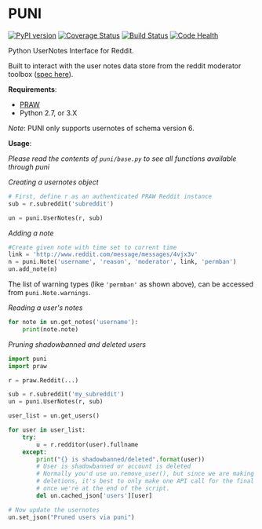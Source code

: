 PUNI
===

[![PyPI version](https://badge.fury.io/py/puni.svg)](https://badge.fury.io/py/puni) [![Coverage Status](https://coveralls.io/repos/github/teaearlgraycold/puni/badge.svg?branch=master)](https://coveralls.io/github/teaearlgraycold/puni?branch=master) [![Build Status](https://travis-ci.org/teaearlgraycold/puni.svg?branch=master)](https://travis-ci.org/teaearlgraycold/puni) [![Code Health](https://landscape.io/github/teaearlgraycold/puni/master/landscape.svg?style=flat)](https://landscape.io/github/teaearlgraycold/puni/master)


Python UserNotes Interface for Reddit.

Built to interact with the user notes data store from the reddit moderator
toolbox ([spec here](https://github.com/creesch/reddit-moderator-toolbox/wiki/JSON:-usernotes)).

**Requirements**:
* [PRAW](https://github.com/praw-dev/praw)
* Python 2.7, or 3.X

*Note*: PUNI only supports usernotes of schema version 6.

**Usage**:

*Please read the contents of `puni/base.py` to see all functions available through puni*

*Creating a usernotes object*

```python
# First, define r as an authenticated PRAW Reddit instance
sub = r.subreddit('subreddit')

un = puni.UserNotes(r, sub)
```

*Adding a note*

```python
#Create given note with time set to current time
link = 'http://www.reddit.com/message/messages/4vjx3v'
n = puni.Note('username', 'reason', 'moderator', link, 'permban')
un.add_note(n)
```

The list of warning types (like `'permban'` as shown above), can be accessed from
`puni.Note.warnings`.

*Reading a user's notes*

```python
for note in un.get_notes('username'):
    print(note.note)
```

*Pruning shadowbanned and deleted users*

```python
import puni
import praw

r = praw.Reddit(...)

sub = r.subreddit('my_subreddit')
un = puni.UserNotes(r, sub)

user_list = un.get_users()

for user in user_list:
    try:
        u = r.redditor(user).fullname
    except:
        print("{} is shadowbanned/deleted".format(user))
        # User is shadowbanned or account is deleted
        # Normally you'd use un.remove_user(), but since we are making many
        # deletions, it's best to only make one API call for the final changes
        # once we're at the end of the script.
        del un.cached_json['users'][user]

# Now update the usernotes
un.set_json("Pruned users via puni")
```
